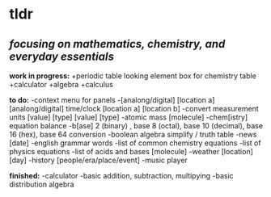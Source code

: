 tldr
==============
*focusing on mathematics, chemistry, and everyday essentials*
--------------

**work in progress:**
+periodic table looking element box for chemistry table
+calculator
+algebra
+calculus

**to do:**
-context menu for panels
-[analong/digital] [location a] [analong/digital] time/clock [location a] [location b]
-convert measurement units [value] [type] [value] [type]
-atomic mass [molecule]
-chem[istry] equation balance
-b[ase] 2 (binary) , base 8 (octal), base 10 (decimal), base 16 (hex), base 64 conversion
-boolean algebra simplify / truth table 
-news [date]
-english grammar words
-list of common chemistry equations
-list of physics equations
-list of acids and bases [molecule]
-weather [location] [day]
-history [people/era/place/event]
-music player <audio>
-cooking times and instructions
    
**finished:**
-calculator
-basic addition, subtraction, multipying
-basic distribution algebra

